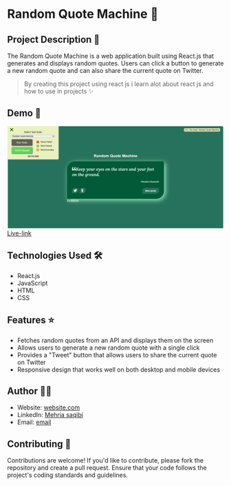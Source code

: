 # Random Quote Machine 🚀

## Project Description 📝
The Random Quote Machine is a web application built using React.js that generates and displays random quotes. Users can click a button to generate a new random quote and can also share the current quote on Twitter.

> By creating this project using react js i learn alot about react js and how to use in projects ✨


## Demo 📸


![Demo](./src/images/ran.png)
<br>
 [Live-link]()


## Technologies Used 🛠️

- React.js
- JavaScript
- HTML
- CSS

## Features ⭐

- Fetches random quotes from an API and displays them on the screen
- Allows users to generate a new random quote with a single click
- Provides a "Tweet" button that allows users to share the current quote on Twitter
- Responsive design that works well on both desktop and mobile devices

## Author 👩‍💻
- Website: [website.com]( )
- LinkedIn: [Mehria saqibi](https://www.linkedin.com/in/mehria-saqibi-a386a41a1?utm_source=share&utm_campaign=share_via&utm_content=profile&utm_medium=android_app)
- Email: [email](mosawermh@gmail.com)

## Contributing 🤝

Contributions are welcome! If you'd like to contribute, please fork the repository and create a pull request. Ensure that your code follows the project's coding standards and guidelines.
